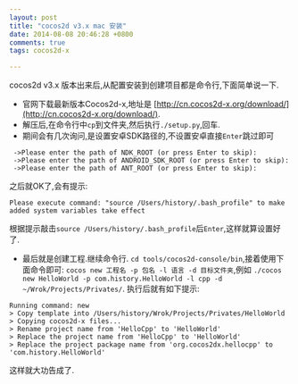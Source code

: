 ```yaml
---
layout: post
title: "cocos2d v3.x mac 安装"
date: 2014-08-08 20:46:28 +0800
comments: true
tags: cocos2d-x

---
```


cocos2d v3.x 版本出来后,从配置安装到创建项目都是命令行,下面简单说一下.

* 官网下载最新版本Cocos2d-x,地址是 [http://cn.cocos2d-x.org/download/](http://cn.cocos2d-x.org/download/).
* 解压后,在命令行中`cp`到文件夹,然后执行`./setup.py`,回车.
* 期间会有几次询问,是设置安卓SDK路径的,不设置安卓直接`Enter`跳过即可

```
 ->Please enter the path of NDK_ROOT (or press Enter to skip):
 ->Please enter the path of ANDROID_SDK_ROOT (or press Enter to skip):
 ->Please enter the path of ANT_ROOT (or press Enter to skip):
```
之后就OK了,会有提示:
```
Please execute command: "source /Users/history/.bash_profile" to make added system variables take effect
```
<!--more-->
根据提示敲击`source /Users/history/.bash_profile`后`Enter`,这样就算设置好了.

* 最后就是创建工程.继续命令行.
`cd tools/cocos2d-console/bin`,接着使用下面命令即可:
`cocos new 工程名 -p 包名 -l 语言 -d 目标文件夹`,例如
`./cocos new HelloWorld -p com.history.HelloWorld -l cpp -d ~/Wrok/Projects/Privates/`.
执行后就有如下提示:

```
Running command: new
> Copy template into /Users/history/Wrok/Projects/Privates/HelloWorld
> Copying cocos2d-x files...
> Rename project name from 'HelloCpp' to 'HelloWorld'
> Replace the project name from 'HelloCpp' to 'HelloWorld'
> Replace the project package name from 'org.cocos2dx.hellocpp' to 'com.history.HelloWorld'
```

这样就大功告成了.